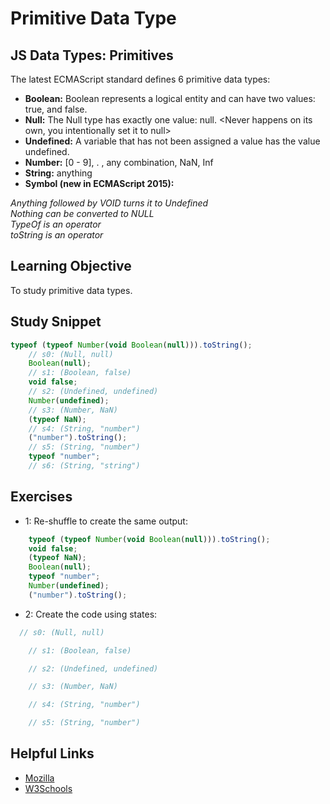 # Primitive Data Type
## JS Data Types: Primitives  
The latest ECMAScript standard defines 6 primitive data types:

* **Boolean:** Boolean represents a logical entity and can have two values: true, and false.
* **Null:** The Null type has exactly one value: null. <Never happens on its own, you intentionally set it to null>
* **Undefined:** A variable that has not been assigned a value has the value undefined.
* **Number:** [0 - 9], . ,  any combination, NaN, Inf
* **String:** anything
* **Symbol (new in ECMAScript 2015):**


*Anything followed by VOID turns it to Undefined*  
*Nothing can be converted to NULL*  
*TypeOf is an operator*  
*toString is an operator*  

## Learning Objective
To study primitive data types.

## Study Snippet
```Javascript
typeof (typeof Number(void Boolean(null))).toString();
    // s0: (Null, null)
    Boolean(null);
    // s1: (Boolean, false)
    void false;
    // s2: (Undefined, undefined)
    Number(undefined);
    // s3: (Number, NaN)
    (typeof NaN);
    // s4: (String, "number")
    ("number").toString();
    // s5: (String, "number")
    typeof "number";
    // s6: (String, "string")
 ```
 
 ## Exercises
* 1: Re-shuffle to create the same output:  
```Javascript
    typeof (typeof Number(void Boolean(null))).toString();
    void false;
    (typeof NaN);
    Boolean(null);
    typeof "number";
    Number(undefined);
    ("number").toString();
 ```
* 2: Create the code using states:  
```Javascript
  // s0: (Null, null)

    // s1: (Boolean, false)

    // s2: (Undefined, undefined)

    // s3: (Number, NaN)

    // s4: (String, "number")

    // s5: (String, "number")
 ```
 ## Helpful Links
 
 * [Mozilla](https://developer.mozilla.org/en-US/docs/Web/JavaScript/Data_structures)  
 * [W3Schools](https://www.w3schools.com/js/js_datatypes.asp)

